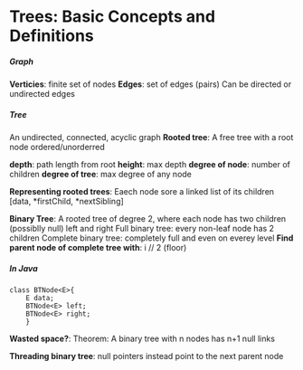# Trees: Basic Concepts and Definitions

##### Graph
**Verticies**: finite set of nodes
**Edges**: set of edges (pairs)
	Can be directed or undirected edges

##### Tree
An undirected, connected, acyclic graph
**Rooted tree**: A free tree with a root node
	ordered/unorderred

**depth**: path length from root
**height**: max depth
**degree of node**: number of children
**degree of tree**: max degree of any node


**Representing rooted trees**: Eaech node sore a linked list of its children
	[data, *firstChild, *nextSibling]

**Binary Tree**: A rooted tree of degree 2, where each node has two children (possiblly null) left and right
	Full binary tree: every non-leaf node has 2 children
	Complete binary tree: completely full and even on everey level
		**Find parent node of complete tree with**: i // 2 (floor)

##### In Java
	class BTNode<E>{
		E data;
		BTNode<E> left;
		BTNode<E> right;
		}

**Wasted space?**: Theorem: A binary tree with n nodes has n+1 null links

**Threading binary tree**: null pointers instead point to the next parent node